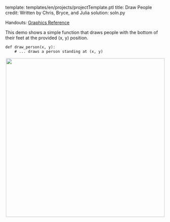 template: templates/en/projects/projectTemplate.ptl
title: Draw People
credit: Written by Chris, Bryce, and Julia
solution: soln.py

Handouts: [Graphics Reference]({{pathToRoot}}en/resources/graphics.html)<br/>

This demo shows a simple function that draws people with the bottom of their feet at the provided (x, y) position.

    def draw_person(x, y):
        # ... draws a person standing at (x, y)

<center>
<img style="width:500px" src="{{pathToRoot}}img/projects/drawPeople/demo2.png">	
</center>

